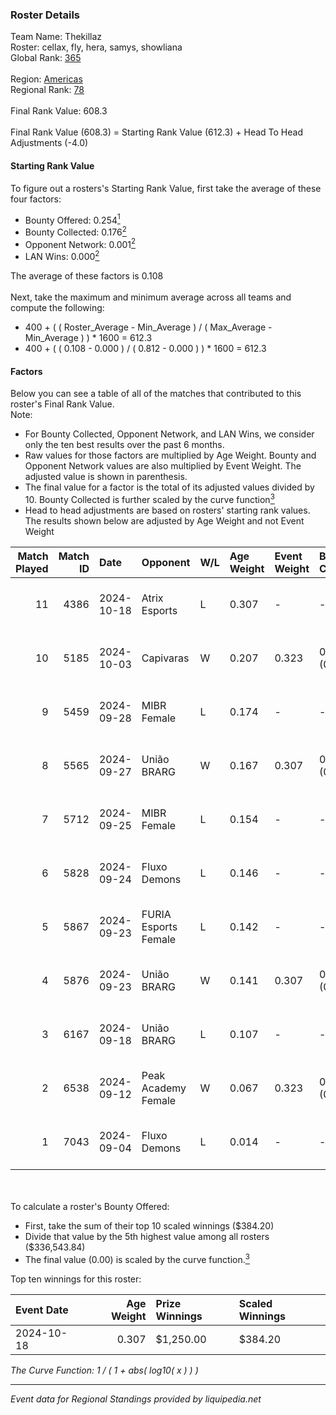### Roster Details<br />
Team Name: Thekillaz<br />
Roster: cellax, fly, hera, samys, showliana<br />
Global Rank: [365](../../standings_global_2025_03_01.md)<br />
<br />
Region: [Americas]( ../../standings_americas_2025_03_01.md)<br />
Regional Rank: [78]( ../../standings_americas_2025_03_01.md)<br />
<br />
Final Rank Value:  608.3<br />
<br />
Final Rank Value (608.3) = Starting Rank Value (612.3) + Head To Head Adjustments (-4.0)<br />

#### Starting Rank Value<br />
To figure out a rosters's Starting Rank Value, first take the average of these four factors:<br />
- Bounty Offered: 0.254[<sup>1</sup>](#table2)
- Bounty Collected: 0.176[<sup>2</sup>](#table1)
- Opponent Network: 0.001[<sup>2</sup>](#table1)
- LAN Wins: 0.000[<sup>2</sup>](#table1)

The average of these factors is 0.108<br />
<br />
Next, take the maximum and minimum average across all teams and compute the following:<br />
- 400 + ( ( Roster_Average - Min_Average ) / ( Max_Average - Min_Average ) ) * 1600 = 612.3
- 400 + ( ( 0.108 - 0.000 ) / ( 0.812 - 0.000 ) ) * 1600 = 612.3


#### Factors<br />
Below you can see a table of all of the matches that contributed to this roster's Final Rank Value.<br />
Note:<br />

- For Bounty Collected, Opponent Network, and LAN Wins, we consider only the ten best results over the past 6 months.
- Raw values for those factors are multiplied by Age Weight. Bounty and Opponent Network values are also multiplied by Event Weight. The adjusted value is shown in parenthesis.
- The final value for a factor is the total of its adjusted values divided by 10. Bounty Collected is further scaled by the curve function[<sup>3</sup>](#curveFunction)
- Head to head adjustments are based on rosters' starting rank values. The results shown below are adjusted by Age Weight and not Event Weight
<span id="table1"></span><br />


| Match Played | Match ID | Date       | Opponent             | W/L | Age Weight | Event Weight | Bounty Collected | Opponent Network | LAN Wins  | H2H Adj. | Roster                              |
| -: | -: | :- | :- | :- | :- | :- | :- | :- | :- | -: | :- |
|           11 |     4386 | 2024-10-18 | Atrix Esports        | L   | 0.307      | -            | -                | -                | -         |    -4.15 | cellax, fly, hera, samys, showliana |
|           10 |     5185 | 2024-10-03 | Capivaras            | W   | 0.207      | 0.323        | 0.001 (0.000)    | 0.043 (0.003)    | 0 (0.000) |     2.44 | cellax, fly, hera, samys, showliana |
|            9 |     5459 | 2024-09-28 | MIBR Female          | L   | 0.174      | -            | -                | -                | -         |    -2.54 | cellax, fly, hera, samys, showliana |
|            8 |     5565 | 2024-09-27 | União BRARG          | W   | 0.167      | 0.307        | 0.001 (0.000)    | 0.068 (0.003)    | 0 (0.000) |     2.74 | cellax, fly, hera, samys, showliana |
|            7 |     5712 | 2024-09-25 | MIBR Female          | L   | 0.154      | -            | -                | -                | -         |    -2.25 | cellax, fly, hera, samys, showliana |
|            6 |     5828 | 2024-09-24 | Fluxo Demons         | L   | 0.146      | -            | -                | -                | -         |    -1.39 | cellax, fly, hera, samys, showliana |
|            5 |     5867 | 2024-09-23 | FURIA Esports Female | L   | 0.142      | -            | -                | -                | -         |    -0.47 | cellax, fly, hera, samys, showliana |
|            4 |     5876 | 2024-09-23 | União BRARG          | W   | 0.141      | 0.307        | 0.001 (0.000)    | 0.068 (0.003)    | 0 (0.000) |     2.30 | cellax, fly, hera, samys, showliana |
|            3 |     6167 | 2024-09-18 | União BRARG          | L   | 0.107      | -            | -                | -                | -         |    -1.64 | cellax, fly, hera, samys, showliana |
|            2 |     6538 | 2024-09-12 | Peak Academy Female  | W   | 0.067      | 0.323        | 0.001 (0.000)    | 0.077 (0.002)    | 0 (0.000) |     1.06 | cellax, fly, hera, samys, showliana |
|            1 |     7043 | 2024-09-04 | Fluxo Demons         | L   | 0.014      | -            | -                | -                | -         |    -0.13 | cellax, fly, hera, samys, showliana |

<br />
<span id="table2"></span><br />
To calculate a roster's Bounty Offered:<br />

- First, take the sum of their top 10 scaled winnings ($384.20)
- Divide that value by the 5th highest value among all rosters ($336,543.84)
- The final value (0.00) is scaled by the curve function.[<sup>3</sup>](#curveFunction)

Top ten winnings for this roster:<br />

| Event Date | Age Weight | Prize Winnings | Scaled Winnings |
| :- | -: | :- | :- |
| 2024-10-18 |      0.307 | $1,250.00      | $384.20         |


<span id="curveFunction"></span>_The Curve Function: 1 / ( 1 + abs( log10( x ) ) )_<br />

---
_Event data for Regional Standings provided by liquipedia.net_<br />
